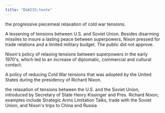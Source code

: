 ```yaml
---
title: "D&#233;tente"
---
```

the progressive piecemeal relaxation of cold war tensions.

A lessening of tensions between U.S. and Soviet Union. Besides disarming missiles to insure a lasting peace between superpowers, Nixon pressed for trade relations and a limited military budget. The public did not approve.

Nixon's policy of relaxing tensions between superpowers in the early 1970's, which led to an increase of diplomatic, commercial and cultural contact.

A policy of reducing Cold War tensions that was adopted by the United States during the presidency of Richard Nixon.

the relaxation of tensions between the U.S. and the Soviet Union, introduced by Secretary of State Henry Kissinger and Pres. Richard Nixon; examples include Strategic Arms Limitation Talks, trade with the Soviet Union, and Nixon's trips to China and Russia

